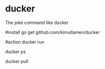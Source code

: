 # ducker
The joke command like docker

#install 
go get github.com/kimullamen/ducker

#action
ducker run

ducker ps 

ducker pull
